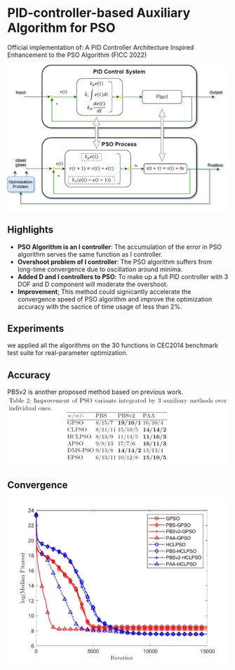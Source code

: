 # PID-controller-based Auxiliary Algorithm for PSO

Official implementation of: A PID Controller Architecture Inspired Enhancement to the PSO Algorithm (FICC 2022)

![highlights](figs/analogy.png)

## Highlights
- **PSO Algorithm is an I controller**: The accumulation of the error in PSO algorithm serves the same function as I controller.
- **Overshoot problem of I controller**: The PSO algorithm suffers from long-time convergence due to oscillation around minima.
- **Added D and I controllers to PSO**: To make up a full PID controller with 3 DOF and D component will moderate the overshoot.
- **Improvement**; This method could signicantly accelerate the convergence speed of PSO algorithm and improve the optimization accuracy with the sacrice of time usage of less than 2%.


## Experiments
we applied all the algorithms on the 30 functions in CEC2014 benchmark test suite for real-parameter optimization.

## Accuracy
PBSv2 is another proposed method based on previous work.
![highlights](figs/table.png)

## Convergence
![highlights](figs/func18_all.jpg)
